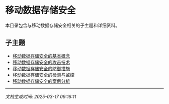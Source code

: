 # 移动数据存储安全

本目录包含与移动数据存储安全相关的子主题和详细资料。

## 子主题

- [移动数据存储安全的基本概念](mobile-data-storage/basic-concepts.md)
- [移动数据存储安全的攻击技术](mobile-data-storage/attack-techniques.md)
- [移动数据存储安全的防御措施](mobile-data-storage/defense-measures.md)
- [移动数据存储安全的检测与监控](mobile-data-storage/detection-monitoring.md)
- [移动数据存储安全的案例分析](mobile-data-storage/case-studies.md)

---

*文档生成时间: 2025-03-17 09:16:11*
